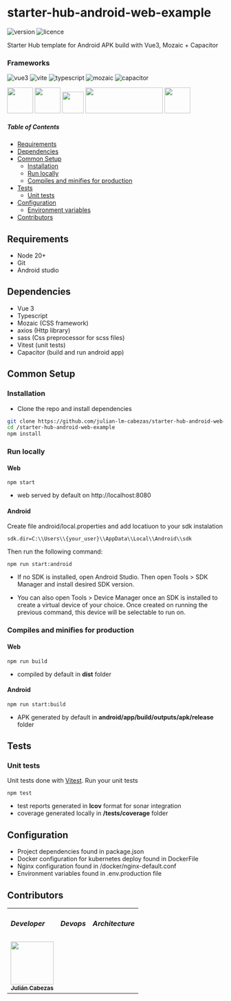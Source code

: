 # starter-hub-android-web-example

![version](https://badgen.net/badge/version/1.0.0/cyan)
![licence](https://badgen.net/badge/licence/MIT/gray)

Starter Hub template for Android APK build with Vue3, Mozaic + Capacitor

### Frameworks

![vue3](https://badgen.net/badge/vue/3.4/green)
![vite](https://badgen.net/badge/vite/5.2.8/green)
![typescript](https://badgen.net/badge/typescript/4.5.5/#2d79c7)
![mozaic](https://badgen.net/badge/mozaic/0.60.0/purple)
![capacitor](https://badgen.net/badge/capacitor/5.7.4/#069cff)

<a href="https://vuejs.org/guide/introduction.html" title="Vue3"><img src="https://hollowtree.gallerycdn.vsassets.io/extensions/hollowtree/vue-snippets/1.0.4/1606964762962/Microsoft.VisualStudio.Services.Icons.Default" width="60" height="60"/></a>
<a href="https://vitejs.dev/" title="Vite"><img src="https://vitejs.dev/logo.svg" width="60" height="60"/></a>
<a href="https://www.typescriptlang.org/" title="Typescript"><img src="https://upload.wikimedia.org/wikipedia/commons/thumb/4/4c/Typescript_logo_2020.svg/512px-Typescript_logo_2020.svg.png" width="50" height="50"/></a>
<a href="https://adeo.github.io/mozaic-vue" title="Mozaic"><img src="https://adeo.github.io/mozaic-vue/static/media/logo-mozaic-vue-large.fb8f5358.svg" width="180" height="60"/></a>
<a href="https://capacitorjs.com/docs" title="Capacitor"><img src="https://pbs.twimg.com/profile_images/1268235262641004544/OLW1xl7t_400x400.png" width="60" height="60"/></a>

##### Table of Contents  
- [Requirements](#requirements)
- [Dependencies](#dependencies)
- [Common Setup](#common-setup)
  - [Installation](#installation)
  - [Run locally](#run-locally)
  - [Compiles and minifies for production](#compiles-and-minifies-for-production)
- [Tests](#tests)
  - [Unit tests](#unit-tests)
- [Configuration](#configuration)
  - [Environment variables](#environment-variables)
- [Contributors](#contributors)


## Requirements

- Node 20+
- Git
- Android studio

## Dependencies

- Vue 3 
- Typescript
- Mozaic (CSS framework)
- axios (Http library)
- sass (Css preprocessor for scss files)
- Vitest (unit tests)
- Capacitor (build and run android app)

## Common Setup

### Installation

- Clone the repo and install dependencies

```bash
git clone https://github.com/julian-lm-cabezas/starter-hub-android-web-example.git
cd /starter-hub-android-web-example
npm install
```

### Run locally

#### Web

```
npm start
```
* web served by default on http://localhost:8080

#### Android

Create file android/local.properties and add locatiuon to your sdk instalation
```
sdk.dir=C:\\Users\\{your_user}\\AppData\\Local\\Android\\sdk
```

Then run the following command:
```
npm run start:android
```

* If no SDK is installed, open Android Studio. Then open Tools > SDK Manager and install desired SDK version.

* You can also open Tools > Device Manager once an SDK is installed to create a virtual device of your choice.
Once created on running the previous command, this device will be selectable to run on.


### Compiles and minifies for production

#### Web

```
npm run build
```
* compiled by default in **dist** folder

#### Android

```
npm run start:build
```

* APK generated by default in **android/app/build/outputs/apk/release** folder


## Tests

### Unit tests

Unit tests done with [Vitest](https://vitest.dev/guide/). 
Run your unit tests

```
npm test
```

* test reports generated in **lcov** format for sonar integration
* coverage generated locally in **/tests/coverage** folder

## Configuration

- Project dependencies found in package.json
- Docker configuration for kubernetes deploy found in DockerFile
- Nginx configuration found in /docker/nginx-default.conf
- Environment variables found in .env.production file



## Contributors

<table>
    <tr>
        <td><h5>Developer</h5></td>
        <td><h5>Devops</h5></td>
        <td><h5>Architecture</h5></td>
    </tr>
    <tr>
        <td align="center">
            <a href="https://github.com/julian-lm-cabezas">
                <img src="https://avatars.githubusercontent.com/u/53000155?s=64&v=4?s=100" width="100px;" alt=""/>
                <br /><sub><b>Julián Cabezas</b></sub>
            </a>
        </td>
    </tr>    
</table>
